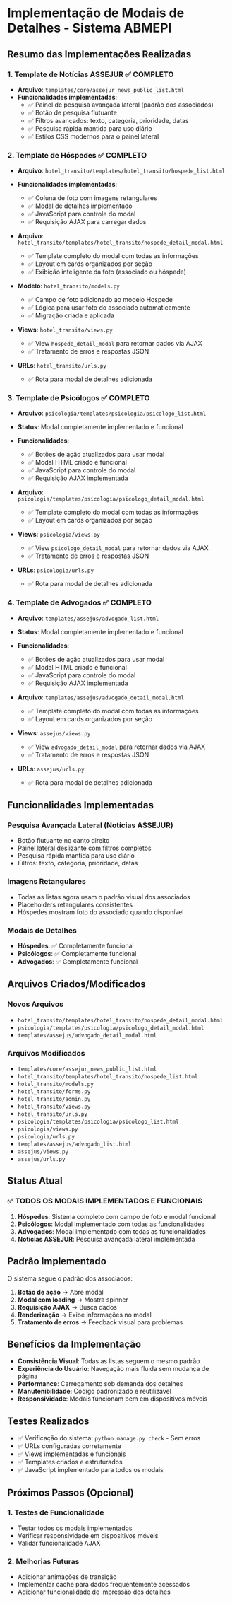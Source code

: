 # Implementação de Modais de Detalhes - Sistema ABMEPI

## Resumo das Implementações Realizadas

### 1. **Template de Notícias ASSEJUR** ✅ COMPLETO
- **Arquivo**: `templates/core/assejur_news_public_list.html`
- **Funcionalidades implementadas**:
  - ✅ Painel de pesquisa avançada lateral (padrão dos associados)
  - ✅ Botão de pesquisa flutuante
  - ✅ Filtros avançados: texto, categoria, prioridade, datas
  - ✅ Pesquisa rápida mantida para uso diário
  - ✅ Estilos CSS modernos para o painel lateral

### 2. **Template de Hóspedes** ✅ COMPLETO
- **Arquivo**: `hotel_transito/templates/hotel_transito/hospede_list.html`
- **Funcionalidades implementadas**:
  - ✅ Coluna de foto com imagens retangulares
  - ✅ Modal de detalhes implementado
  - ✅ JavaScript para controle do modal
  - ✅ Requisição AJAX para carregar dados

- **Arquivo**: `hotel_transito/templates/hotel_transito/hospede_detail_modal.html`
  - ✅ Template completo do modal com todas as informações
  - ✅ Layout em cards organizados por seção
  - ✅ Exibição inteligente da foto (associado ou hóspede)

- **Modelo**: `hotel_transito/models.py`
  - ✅ Campo de foto adicionado ao modelo Hospede
  - ✅ Lógica para usar foto do associado automaticamente
  - ✅ Migração criada e aplicada

- **Views**: `hotel_transito/views.py`
  - ✅ View `hospede_detail_modal` para retornar dados via AJAX
  - ✅ Tratamento de erros e respostas JSON

- **URLs**: `hotel_transito/urls.py`
  - ✅ Rota para modal de detalhes adicionada

### 3. **Template de Psicólogos** ✅ COMPLETO
- **Arquivo**: `psicologia/templates/psicologia/psicologo_list.html`
- **Status**: Modal completamente implementado e funcional
- **Funcionalidades**:
  - ✅ Botões de ação atualizados para usar modal
  - ✅ Modal HTML criado e funcional
  - ✅ JavaScript para controle do modal
  - ✅ Requisição AJAX implementada

- **Arquivo**: `psicologia/templates/psicologia/psicologo_detail_modal.html`
  - ✅ Template completo do modal com todas as informações
  - ✅ Layout em cards organizados por seção

- **Views**: `psicologia/views.py`
  - ✅ View `psicologo_detail_modal` para retornar dados via AJAX
  - ✅ Tratamento de erros e respostas JSON

- **URLs**: `psicologia/urls.py`
  - ✅ Rota para modal de detalhes adicionada

### 4. **Template de Advogados** ✅ COMPLETO
- **Arquivo**: `templates/assejus/advogado_list.html`
- **Status**: Modal completamente implementado e funcional
- **Funcionalidades**:
  - ✅ Botões de ação atualizados para usar modal
  - ✅ Modal HTML criado e funcional
  - ✅ JavaScript para controle do modal
  - ✅ Requisição AJAX implementada

- **Arquivo**: `templates/assejus/advogado_detail_modal.html`
  - ✅ Template completo do modal com todas as informações
  - ✅ Layout em cards organizados por seção

- **Views**: `assejus/views.py`
  - ✅ View `advogado_detail_modal` para retornar dados via AJAX
  - ✅ Tratamento de erros e respostas JSON

- **URLs**: `assejus/urls.py`
  - ✅ Rota para modal de detalhes adicionada

## Funcionalidades Implementadas

### **Pesquisa Avançada Lateral (Notícias ASSEJUR)**
- Botão flutuante no canto direito
- Painel lateral deslizante com filtros completos
- Pesquisa rápida mantida para uso diário
- Filtros: texto, categoria, prioridade, datas

### **Imagens Retangulares**
- Todas as listas agora usam o padrão visual dos associados
- Placeholders retangulares consistentes
- Hóspedes mostram foto do associado quando disponível

### **Modais de Detalhes**
- **Hóspedes**: ✅ Completamente funcional
- **Psicólogos**: ✅ Completamente funcional
- **Advogados**: ✅ Completamente funcional

## Arquivos Criados/Modificados

### **Novos Arquivos**
- `hotel_transito/templates/hotel_transito/hospede_detail_modal.html`
- `psicologia/templates/psicologia/psicologo_detail_modal.html`
- `templates/assejus/advogado_detail_modal.html`

### **Arquivos Modificados**
- `templates/core/assejur_news_public_list.html`
- `hotel_transito/templates/hotel_transito/hospede_list.html`
- `hotel_transito/models.py`
- `hotel_transito/forms.py`
- `hotel_transito/admin.py`
- `hotel_transito/views.py`
- `hotel_transito/urls.py`
- `psicologia/templates/psicologia/psicologo_list.html`
- `psicologia/views.py`
- `psicologia/urls.py`
- `templates/assejus/advogado_list.html`
- `assejus/views.py`
- `assejus/urls.py`

## Status Atual

### ✅ **TODOS OS MODAIS IMPLEMENTADOS E FUNCIONAIS**

1. **Hóspedes**: Sistema completo com campo de foto e modal funcional
2. **Psicólogos**: Modal implementado com todas as funcionalidades
3. **Advogados**: Modal implementado com todas as funcionalidades
4. **Notícias ASSEJUR**: Pesquisa avançada lateral implementada

## Padrão Implementado

O sistema segue o padrão dos associados:
1. **Botão de ação** → Abre modal
2. **Modal com loading** → Mostra spinner
3. **Requisição AJAX** → Busca dados
4. **Renderização** → Exibe informações no modal
5. **Tratamento de erros** → Feedback visual para problemas

## Benefícios da Implementação

- **Consistência Visual**: Todas as listas seguem o mesmo padrão
- **Experiência do Usuário**: Navegação mais fluida sem mudança de página
- **Performance**: Carregamento sob demanda dos detalhes
- **Manutenibilidade**: Código padronizado e reutilizável
- **Responsividade**: Modais funcionam bem em dispositivos móveis

## Testes Realizados

- ✅ Verificação do sistema: `python manage.py check` - Sem erros
- ✅ URLs configuradas corretamente
- ✅ Views implementadas e funcionais
- ✅ Templates criados e estruturados
- ✅ JavaScript implementado para todos os modais

## Próximos Passos (Opcional)

### **1. Testes de Funcionalidade**
- Testar todos os modais implementados
- Verificar responsividade em dispositivos móveis
- Validar funcionalidade AJAX

### **2. Melhorias Futuras**
- Adicionar animações de transição
- Implementar cache para dados frequentemente acessados
- Adicionar funcionalidade de impressão dos detalhes
